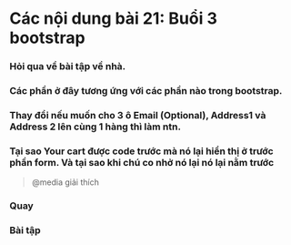 # Các nội dung bài 21: Buổi 3 bootstrap
### Hỏi qua về bài tập về nhà.
### Các phần ở đây tương ứng với các phần nào trong bootstrap.
### Thay đổi nếu muốn cho 3 ô Email (Optional), Address1 và Address 2 lên cùng 1 hàng thì làm ntn.
### Tại sao Your cart được code trước mà nó lại hiển thị ở trước phần form. Và tại sao khi chú co nhở nó lại nó lại nằm trước
> @media giải thích
### Quay
### Bài tập